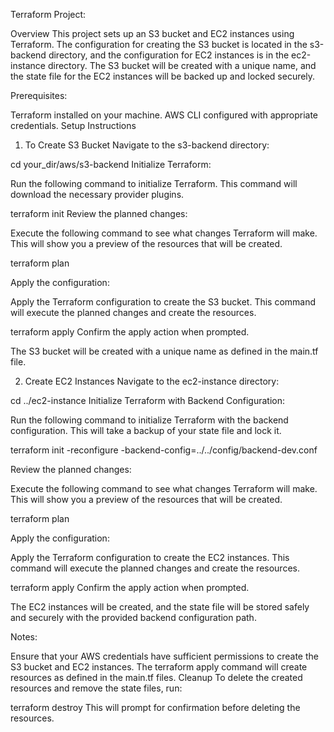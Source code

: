 Terraform Project:

Overview
This project sets up an S3 bucket and EC2 instances using Terraform. The configuration for creating the S3 bucket is located in the s3-backend directory, and the configuration for EC2 instances is in the ec2-instance directory. The S3 bucket will be created with a unique name, and the state file for the EC2 instances will be backed up and locked securely.

Prerequisites:

Terraform installed on your machine.
AWS CLI configured with appropriate credentials.
Setup Instructions

1. To Create S3 Bucket
Navigate to the s3-backend directory:

cd your_dir/aws/s3-backend
Initialize Terraform:

Run the following command to initialize Terraform. This command will download the necessary provider plugins.

terraform init
Review the planned changes:

Execute the following command to see what changes Terraform will make. This will show you a preview of the resources that will be created.

terraform plan

Apply the configuration:

Apply the Terraform configuration to create the S3 bucket. This command will execute the planned changes and create the resources.

terraform apply
Confirm the apply action when prompted.

The S3 bucket will be created with a unique name as defined in the main.tf file.

2. Create EC2 Instances
Navigate to the ec2-instance directory:


cd ../ec2-instance
Initialize Terraform with Backend Configuration:

Run the following command to initialize Terraform with the backend configuration. This will take a backup of your state file and lock it.


terraform init -reconfigure -backend-config=../../config/backend-dev.conf

Review the planned changes:

Execute the following command to see what changes Terraform will make. This will show you a preview of the resources that will be created.

terraform plan

Apply the configuration:

Apply the Terraform configuration to create the EC2 instances. This command will execute the planned changes and create the resources.


terraform apply
Confirm the apply action when prompted.

The EC2 instances will be created, and the state file will be stored safely and securely with the provided backend configuration path.



Notes:

Ensure that your AWS credentials have sufficient permissions to create the S3 bucket and EC2 instances.
The terraform apply command will create resources as defined in the main.tf files.
Cleanup
To delete the created resources and remove the state files, run:

terraform destroy
This will prompt for confirmation before deleting the resources.
